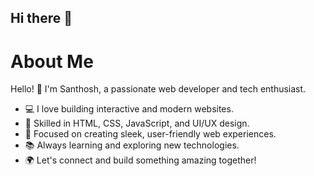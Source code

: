 ## Hi there 👋


# About Me  

Hello! 👋 I'm Santhosh, a passionate web developer and tech enthusiast.  
- 💻 I love building interactive and modern websites.  
- 🚀 Skilled in HTML, CSS, JavaScript, and UI/UX design.  
- 🎨 Focused on creating sleek, user-friendly web experiences.  
- 📚 Always learning and exploring new technologies.  
- 🌍 Let's connect and build something amazing together!  



